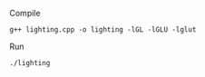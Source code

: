 Compile
```sh-session
g++ lighting.cpp -o lighting -lGL -lGLU -lglut
```

Run
```sh-session
./lighting
```
